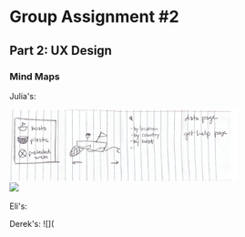 # Group Assignment #2

## Part 2: UX Design

### Mind Maps

Julia's:

<p>
  <img src="/Group%20Assignments/%232/julia1.png" width="400" /> </br>
  <img src="/Group%20Assignments/%232/julia2.png" width="400" /> 
</p>

Eli's:

Derek's: 
![](
